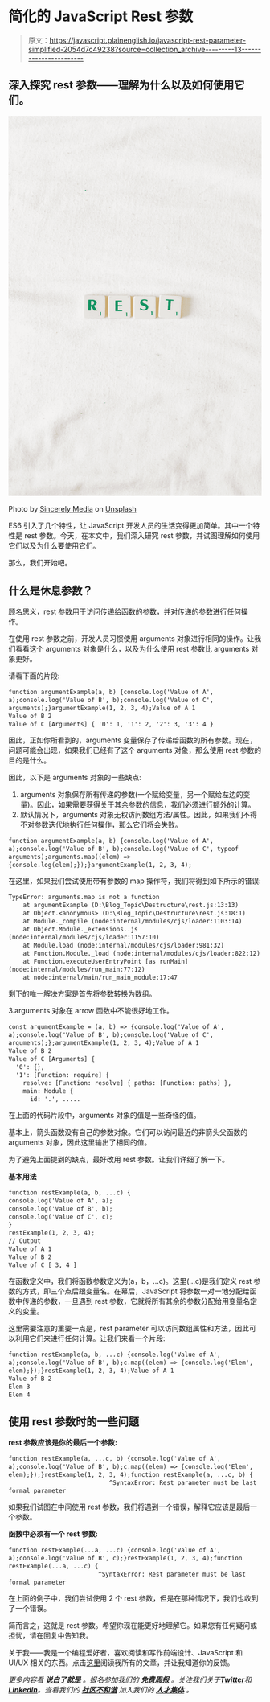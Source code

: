 # 简化的 JavaScript Rest 参数

> 原文：<https://javascript.plainenglish.io/javascript-rest-parameter-simplified-2054d7c49238?source=collection_archive---------13----------------------->

## 深入探究 rest 参数——理解为什么以及如何使用它们。

![](img/0a41ca0989783e7ae29ccb7a1d829c68.png)

Photo by [Sincerely Media](https://unsplash.com/@sincerelymedia?utm_source=medium&utm_medium=referral) on [Unsplash](https://unsplash.com?utm_source=medium&utm_medium=referral)

ES6 引入了几个特性，让 JavaScript 开发人员的生活变得更加简单。其中一个特性是 rest 参数。今天，在本文中，我们深入研究 rest 参数，并试图理解如何使用它们以及为什么要使用它们。

那么，我们开始吧。

## **什么是休息参数？**

顾名思义，rest 参数用于访问传递给函数的参数，并对传递的参数进行任何操作。

在使用 rest 参数之前，开发人员习惯使用 arguments 对象进行相同的操作。让我们看看这个 arguments 对象是什么，以及为什么使用 rest 参数比 arguments 对象更好。

请看下面的片段:

```
function argumentExample(a, b) {console.log('Value of A', a);console.log('Value of B', b);console.log('Value of C', arguments);}argumentExample(1, 2, 3, 4);Value of A 1
Value of B 2
Value of C [Arguments] { '0': 1, '1': 2, '2': 3, '3': 4 }
```

因此，正如你所看到的，arguments 变量保存了传递给函数的所有参数。现在，问题可能会出现，如果我们已经有了这个 arguments 对象，那么使用 rest 参数的目的是什么。

因此，以下是 arguments 对象的一些缺点:

1.  arguments 对象保存所有传递的参数(一个赋给变量，另一个赋给左边的变量)。因此，如果需要获得关于其余参数的信息，我们必须进行额外的计算。
2.  默认情况下，arguments 对象无权访问数组方法/属性。因此，如果我们不得不对参数迭代地执行任何操作，那么它们将会失败。

```
function argumentExample(a, b) {console.log('Value of A', a);console.log('Value of B', b);console.log('Value of C', typeof arguments);arguments.map((elem) => {console.log(elem);});}argumentExample(1, 2, 3, 4);
```

在这里，如果我们尝试使用带有参数的 map 操作符，我们将得到如下所示的错误:

```
TypeError: arguments.map is not a function
    at argumentExample (D:\Blog_Topic\Destructure\rest.js:13:13)
    at Object.<anonymous> (D:\Blog_Topic\Destructure\rest.js:18:1)
    at Module._compile (node:internal/modules/cjs/loader:1103:14)
    at Object.Module._extensions..js (node:internal/modules/cjs/loader:1157:10)
    at Module.load (node:internal/modules/cjs/loader:981:32)
    at Function.Module._load (node:internal/modules/cjs/loader:822:12)
    at Function.executeUserEntryPoint [as runMain] (node:internal/modules/run_main:77:12)
    at node:internal/main/run_main_module:17:47
```

剩下的唯一解决方案是首先将参数转换为数组。

3.arguments 对象在 arrow 函数中不能很好地工作。

```
const argumentExample = (a, b) => {console.log('Value of A', a);console.log('Value of B', b);console.log('Value of C', arguments);};argumentExample(1, 2, 3, 4);Value of A 1
Value of B 2
Value of C [Arguments] {
  '0': {},
  '1': [Function: require] {
    resolve: [Function: resolve] { paths: [Function: paths] },
    main: Module {
      id: '.', .....
```

在上面的代码片段中，arguments 对象的值是一些奇怪的值。

基本上，箭头函数没有自己的参数对象。它们可以访问最近的非箭头父函数的 arguments 对象，因此这里输出了相同的值。

为了避免上面提到的缺点，最好改用 rest 参数。让我们详细了解一下。

**基本用法**

```
function restExample(a, b, ...c) {   
console.log('Value of A', a);
console.log('Value of B', b);
console.log('Value of C', c);
}
restExample(1, 2, 3, 4);
// Output
Value of A 1
Value of B 2
Value of C [ 3, 4 ]
```

在函数定义中，我们将函数参数定义为(a，b，…c)。这里(…c)是我们定义 rest 参数的方式，即三个点后跟变量名。在幕后，JavaScript 将参数一对一地分配给函数中传递的参数，一旦遇到 rest 参数，它就将所有其余的参数分配给用变量名定义的变量。

这里需要注意的重要一点是，rest parameter 可以访问数组属性和方法，因此可以利用它们来进行任何计算。让我们来看一个片段:

```
function restExample(a, b, ...c) {console.log('Value of A', a);console.log('Value of B', b);c.map((elem) => {console.log('Elem', elem);});}restExample(1, 2, 3, 4);Value of A 1
Value of B 2
Elem 3
Elem 4
```

## **使用 rest 参数时的一些问题**

**rest 参数应该是你的最后一个参数:**

```
function restExample(a, ...c, b) {console.log('Value of A', a);console.log('Value of B', b);c.map((elem) => {console.log('Elem', elem);});}restExample(1, 2, 3, 4);function restExample(a, ...c, b) {
                            ^SyntaxError: Rest parameter must be last formal parameter
```

如果我们试图在中间使用 rest 参数，我们将遇到一个错误，解释它应该是最后一个参数。

**函数中必须有一个 rest 参数:**

```
function restExample(...a, ...c) {console.log('Value of A', a);console.log('Value of B', c);}restExample(1, 2, 3, 4);function restExample(...a, ...c) {
                         ^SyntaxError: Rest parameter must be last formal parameter
```

在上面的例子中，我们尝试使用 2 个 rest 参数，但是在那种情况下，我们也收到了一个错误。

简而言之，这就是 rest 参数。希望你现在能更好地理解它。如果您有任何疑问或担忧，请在回复中告知我。

关于我——我是一个编程爱好者，喜欢阅读和写作前端设计、JavaScript 和 UI/UX 相关的东西。点击[这里](https://medium.com/@avinash.dev21987)阅读我所有的文章，并让我知道你的反馈。

*更多内容看* [***说白了就是***](https://plainenglish.io/) *。报名参加我们的* [***免费周报***](http://newsletter.plainenglish.io/) *。关注我们关于*[***Twitter***](https://twitter.com/inPlainEngHQ)*和*[***LinkedIn***](https://www.linkedin.com/company/inplainenglish/)*。查看我们的* [***社区不和谐***](https://discord.gg/GtDtUAvyhW) *加入我们的* [***人才集体***](https://inplainenglish.pallet.com/talent/welcome) *。*